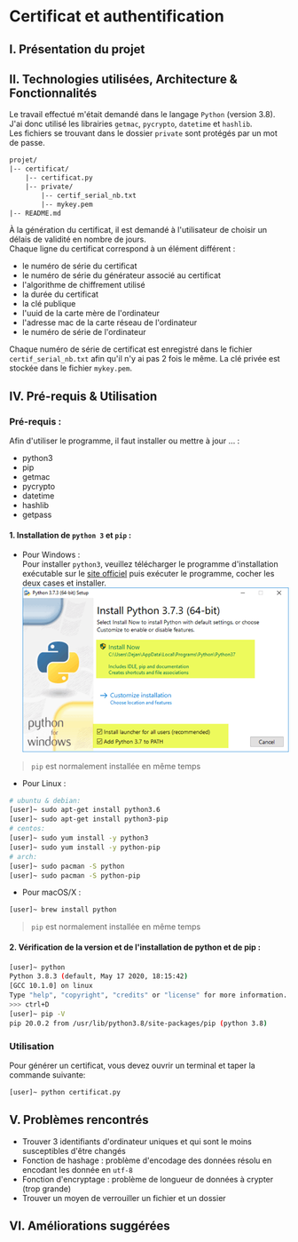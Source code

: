 # Certificat et authentification
## I. Présentation du projet

## II. Technologies utilisées, Architecture & Fonctionnalités
Le travail effectué m'était demandé dans le langage `Python` (version 3.8). J'ai donc utilisé les librairies `getmac`, `pycrypto`, `datetime` et `hashlib`.  
Les fichiers se trouvant dans le dossier `private` sont protégés par un mot de passe.
```
projet/
|-- certificat/
    |-- certificat.py
    |-- private/
        |-- certif_serial_nb.txt
        |-- mykey.pem
|-- README.md
```
À la génération du certificat, il est demandé à l'utilisateur de choisir un délais de validité en nombre de jours.  
Chaque ligne du certificat correspond à un élément différent :
* le numéro de série du certificat  
* le numéro de série du générateur associé au certificat
* l'algorithme de chiffrement utilisé
* la durée du certificat
* la clé publique
* l'uuid de la carte mère de l'ordinateur
* l'adresse mac de la carte réseau de l'ordinateur
* le numéro de série de l'ordinateur  

Chaque numéro de série de certificat est enregistré dans le fichier `certif_serial_nb.txt` afin qu'il n'y ai pas 2 fois le même.
La clé privée est stockée dans le fichier `mykey.pem`.

## IV. Pré-requis & Utilisation
### Pré-requis :
Afin d'utiliser le programme, il faut installer ou mettre à jour ... :
* python3
* pip
* getmac
* pycrypto
* datetime
* hashlib
* getpass
#### 1. Installation de `python 3` et `pip` :
* Pour Windows :  
Pour installer `python3`, veuillez télécharger le programme d'installation exécutable sur le [site officiel](https://www.python.org/downloads/) puis exécuter le programme, cocher les deux cases et installer.  
![install](python-setup.png)
>`pip` est normalement installée en même temps

* Pour Linux :  
```bash
# ubuntu & debian:
[user]~ sudo apt-get install python3.6
[user]~ sudo apt-get install python3-pip
# centos:
[user]~ sudo yum install -y python3
[user]~ sudo yum install -y python-pip
# arch:
[user]~ sudo pacman -S python
[user]~ sudo pacman -S python-pip
```
* Pour macOS/X :
```bash
[user]~ brew install python
```
>`pip` est normalement installée en même temps
#### 2. Vérification de la version et de l'installation de python et de pip :
```bash
[user]~ python
Python 3.8.3 (default, May 17 2020, 18:15:42) 
[GCC 10.1.0] on linux
Type "help", "copyright", "credits" or "license" for more information.
>>> ctrl+D
[user]~ pip -V
pip 20.0.2 from /usr/lib/python3.8/site-packages/pip (python 3.8)
```
### Utilisation
Pour générer un certificat, vous devez ouvrir un terminal et taper la commande suivante:
```bash
[user]~ python certificat.py
```
## V. Problèmes rencontrés
* Trouver 3 identifiants d'ordinateur uniques et qui sont le moins susceptibles d'être changés
* Fonction de hashage : problème d'encodage des données résolu en encodant les donnée en `utf-8`
* Fonction d'encryptage : problème de longueur de données à crypter (trop grande)
* Trouver un moyen de verrouiller un fichier et un dossier
## VI. Améliorations suggérées